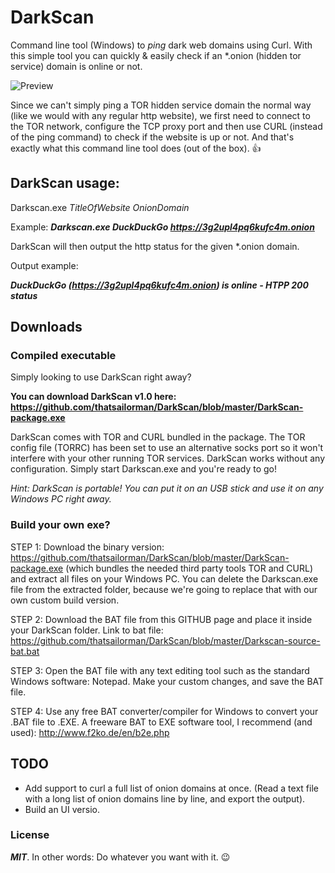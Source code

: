 # DarkScan
Command line tool (Windows) to _ping_ dark web domains using Curl. With this simple tool you can quickly & easily check if an *.onion (hidden tor service) domain is online or not.

![Preview](https://github.com/thatsailorman/DarkScan/blob/master/DarkscanGIF.gif)

Since we can't simply ping a TOR hidden service domain the normal way (like we would with any regular http website), we first need to connect to the TOR network, configure the TCP proxy port and then use CURL (instead of the ping command) to check if the website is up or not.
And that's exactly what this command line tool does (out of the box). :+1:


## DarkScan usage:
Darkscan.exe _TitleOfWebsite_ _OnionDomain_

Example:
_**Darkscan.exe DuckDuckGo https://3g2upl4pq6kufc4m.onion**_

DarkScan will then output the http status for the given *.onion domain.

Output example:

_**DuckDuckGo (https://3g2upl4pq6kufc4m.onion) is online - HTPP 200 status**_



## Downloads


### Compiled executable
Simply looking to use DarkScan right away?

**You can download DarkScan v1.0 here: https://github.com/thatsailorman/DarkScan/blob/master/DarkScan-package.exe**

DarkScan comes with TOR and CURL bundled in the package. The TOR config file (TORRC) has been set to use an alternative socks port so it won't interfere with your other running TOR services.
DarkScan works without any configuration. Simply start Darkscan.exe and you're ready to go!

_Hint: DarkScan is portable! You can put it on an USB stick and use it on any Windows PC right away._

### Build your own exe?

STEP 1:
Download the binary version: https://github.com/thatsailorman/DarkScan/blob/master/DarkScan-package.exe (which bundles the needed third party tools TOR and CURL) and extract all files on your Windows PC.
You can delete the Darkscan.exe file from the extracted folder, because we're going to replace that with our own custom build version.

STEP 2:
Download the BAT file from this GITHUB page and place it inside your DarkScan folder. Link to bat file: https://github.com/thatsailorman/DarkScan/blob/master/Darkscan-source-bat.bat

STEP 3:
Open the BAT file with any text editing tool such as the standard Windows software: Notepad. Make your custom changes, and save the BAT file.

STEP 4:
Use any free BAT converter/compiler for Windows to convert your .BAT file to .EXE. 
A freeware BAT to EXE software tool, I recommend (and used): http://www.f2ko.de/en/b2e.php

## TODO
- Add support to curl a full list of onion domains at once. (Read a text file with a long list of onion domains line by line, and export the output).
- Build an UI versio.


### License
_**MIT**_. In other words: Do whatever you want with it. :wink:
